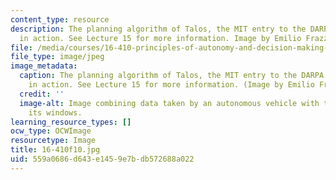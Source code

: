 ```yaml
---
content_type: resource
description: The planning algorithm of Talos, the MIT entry to the DARPA Urban Challenge,
  in action. See Lecture 15 for more information. Image by Emilio Frazzoli.
file: /media/courses/16-410-principles-of-autonomy-and-decision-making-fall-2010/559a0686d643e1459e7bdb572688a022_16-410f10.jpg
file_type: image/jpeg
image_metadata:
  caption: The planning algorithm of Talos, the MIT entry to the DARPA Urban Challenge,
    in action. See Lecture 15 for more information. (Image by Emilio Frazzoli.)
  credit: ''
  image-alt: Image combining data taken by an autonomous vehicle with the views from
    its windows.
learning_resource_types: []
ocw_type: OCWImage
resourcetype: Image
title: 16-410f10.jpg
uid: 559a0686-d643-e145-9e7b-db572688a022
---
```

